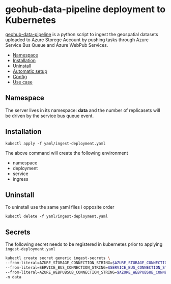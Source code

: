 # geohub-data-pipeline deployment to Kubernetes

[geohub-data-pipeline](https://github.com/UNDP-Data/geohub-data-pipeline) is a python script to ingest the geospatial datasets uploaded to Azure Storege Account by pushing tasks through Azure Service Bus Queue and Azure WebPub Services.

- [Namespace](#namespace)
- [Installation](#installation)
- [Uninstall](#uninstall)
- [Automatic setup](#automatic-setup)
- [Config](#config)
- [Use case](#use-case)

## Namespace

The server lives in its namespace: **data** and the number of replicasets will be driven by the service bus queue event.

## Installation

```
kubectl apply -f yaml/ingest-deployment.yaml
```

The above command will create the following environment

- namespace
- deployment
- service
- ingress

## Uninstall

To uninstall use the same yaml files i opposite order

```
kubectl delete -f yaml/ingest-deployment.yaml
```

## Secrets

The following secret needs to be registered in kubernetes prior to applying `ingest-deployment.yaml`

```bash
kubectl create secret generic ingest-secrets \
--from-literal=AZURE_STORAGE_CONNECTION_STRING=$AZURE_STORAGE_CONNECTION_STRING \
--from-literal=SERVICE_BUS_CONNECTION_STRING=$SERVICE_BUS_CONNECTION_STRING \
--from-literal=AZURE_WEBPUBSUB_CONNECTION_STRING=$AZURE_WEBPUBSUB_CONNECTION_STRING \
-n data
```
